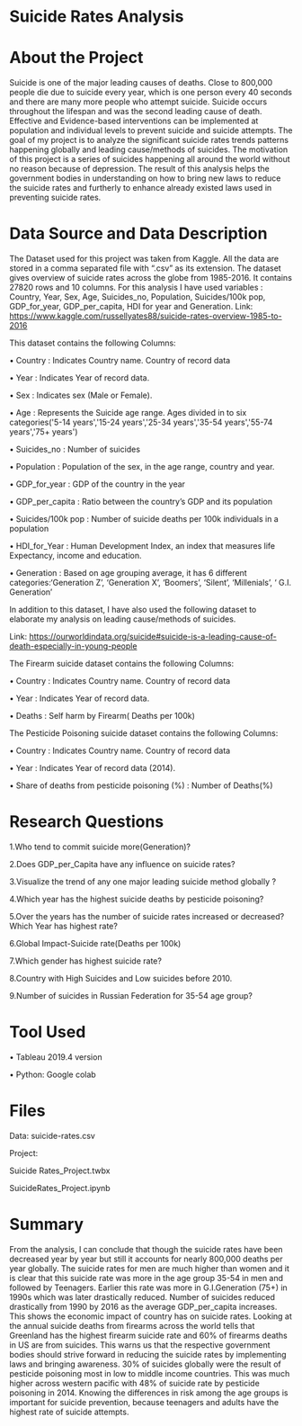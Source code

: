 # Suicide Rates Analysis

# About the Project

Suicide is one of the major leading causes of deaths. Close to 800,000 people die due to suicide every year, which is one person every 40 seconds and there are many more people who attempt suicide. Suicide occurs throughout the lifespan and was the second leading cause of death. Effective and Evidence-based interventions can be implemented at population and individual levels to prevent suicide and suicide attempts. The goal of my project is to analyze the significant suicide rates trends patterns happening globally and leading cause/methods of suicides. The motivation of this project is a series of suicides happening all around the world without no reason because of depression. The result of this analysis helps the government bodies in understanding on how to bring new laws to reduce the suicide rates and furtherly to enhance already existed laws used in preventing suicide rates.

# Data Source and Data Description

The Dataset used for this project was taken from Kaggle. All the data are stored in a comma separated file with “.csv” as its extension. The dataset gives overview of suicide rates across the globe from 1985-2016. It contains 27820 rows and 10 columns. For this analysis I have used variables : Country, Year, Sex, Age, Suicides_no, Population, Suicides/100k pop, GDP_for_year, GDP_per_capita, HDI for year and Generation.
Link: https://www.kaggle.com/russellyates88/suicide-rates-overview-1985-to-2016

This dataset contains the following Columns:

•	Country	           : Indicates Country name. Country of record data

•	Year               : Indicates Year of record data.

•	Sex                : Indicates sex (Male or Female).

•	Age                : Represents the Suicide age range. Ages divided in to six categories('5-14 years','15-24 years','25-34 years','35-54 years','55-74 years','75+ years')

•	Suicides_no        : Number of suicides

•	Population         : Population of the sex, in the age range, country and year.

•	GDP_for_year       : GDP of the country in the year

•	GDP_per_capita     : Ratio between the country’s GDP  and its population

•	Suicides/100k pop  : Number of suicide deaths per 100k individuals in a population

•	HDI_for_Year       : Human Development Index, an index that measures life Expectancy, income and education.   

•	Generation         : Based on age grouping average, it has 6 different categories:‘Generation Z’, ‘Generation X’, ‘Boomers’, ‘Silent’, ‘Millenials’, ‘ G.I. Generation’ 


In addition to this dataset, I have also used the following dataset to elaborate my analysis on leading cause/methods of suicides.

Link: https://ourworldindata.org/suicide#suicide-is-a-leading-cause-of-death-especially-in-young-people

The Firearm suicide dataset contains the following Columns:
	
•	Country	           : Indicates Country name. Country of record data

•	Year               : Indicates Year of record data.

•	Deaths	           : Self harm by Firearm( Deaths per 100k)

The Pesticide Poisoning suicide dataset contains the following Columns:
	
•	Country	           : Indicates Country name. Country of record data

•	Year               : Indicates Year of record data (2014).

•	Share of deaths from pesticide poisoning (%) : Number of Deaths(%)

# Research Questions

1.Who tend to commit suicide more(Generation)?

2.Does GDP_per_Capita have any influence on suicide rates?

3.Visualize the trend of any one major leading suicide method globally ?

4.Which year has the highest suicide deaths by pesticide poisoning?

5.Over the years has the number of suicide rates increased or decreased? Which Year has highest rate?

6.Global Impact-Suicide rate(Deaths per 100k)

7.Which gender has highest suicide rate?

8.Country with High Suicides and Low suicides before 2010.

9.Number of suicides in Russian Federation for 35-54 age group?

# Tool Used
• Tableau 2019.4 version

• Python: Google colab


# Files
Data: suicide-rates.csv

Project:

Suicide Rates_Project.twbx

SuicideRates_Project.ipynb

# Summary 

From the analysis, I can conclude that though the suicide rates have been decreased year by year but still it accounts for nearly 800,000 deaths per year globally. The suicide rates for men are much higher than women and it is clear that this suicide rate was more in the age group 35-54 in men and followed by Teenagers. Earlier this rate was more in G.I.Generation (75+) in 1990s which was later drastically reduced. Number of suicides reduced drastically from 1990 by 2016 as the average GDP_per_capita increases. This shows 
the economic impact of country has on suicide rates. Looking at the annual suicide deaths from firearms across the world tells that Greenland has the highest firearm suicide rate and  60% of firearms deaths in US are from suicides. This warns us that  the respective government bodies should strive forward in reducing the suicide rates by implementing laws and bringing awareness. 30% of suicides globally were the result of pesticide poisoning most in low to middle income countries. This was much higher across western pacific with 48% of suicide rate by pesticide poisoning in 2014. Knowing the differences in risk among the age groups is important for suicide prevention, because teenagers and adults have the highest rate of suicide attempts.
